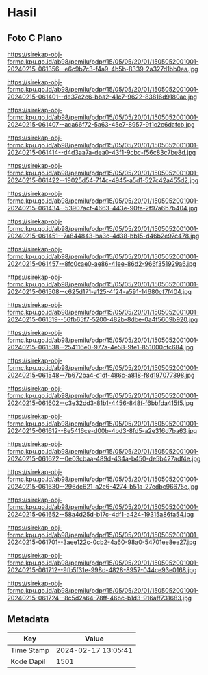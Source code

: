 # Hasil

## Foto C Plano

https://sirekap-obj-formc.kpu.go.id/ab98/pemilu/pdpr/15/05/05/20/01/1505052001001-20240215-061356--e6c9b7c3-f4a9-4b5b-8339-2a327d1bb0ea.jpg

https://sirekap-obj-formc.kpu.go.id/ab98/pemilu/pdpr/15/05/05/20/01/1505052001001-20240215-061401--de37e2c6-bba2-41c7-9622-83816d9180ae.jpg

https://sirekap-obj-formc.kpu.go.id/ab98/pemilu/pdpr/15/05/05/20/01/1505052001001-20240215-061407--aca66f72-5a63-45e7-8957-9f1c2c6dafcb.jpg

https://sirekap-obj-formc.kpu.go.id/ab98/pemilu/pdpr/15/05/05/20/01/1505052001001-20240215-061414--d4d3aa7a-dea0-43f1-9cbc-f56c83c7be8d.jpg

https://sirekap-obj-formc.kpu.go.id/ab98/pemilu/pdpr/15/05/05/20/01/1505052001001-20240215-061422--19025d54-714c-4945-a5d1-527c42a455d2.jpg

https://sirekap-obj-formc.kpu.go.id/ab98/pemilu/pdpr/15/05/05/20/01/1505052001001-20240215-061434--53907acf-4663-443e-90fa-2f97a6b7b404.jpg

https://sirekap-obj-formc.kpu.go.id/ab98/pemilu/pdpr/15/05/05/20/01/1505052001001-20240215-061451--7a844843-ba3c-4d38-bb15-d46b2e97c478.jpg

https://sirekap-obj-formc.kpu.go.id/ab98/pemilu/pdpr/15/05/05/20/01/1505052001001-20240215-061457--8fc0cae0-ae86-41ee-86d2-966f351929a6.jpg

https://sirekap-obj-formc.kpu.go.id/ab98/pemilu/pdpr/15/05/05/20/01/1505052001001-20240215-061508--c625d171-a125-4f24-a591-14680cf7f404.jpg

https://sirekap-obj-formc.kpu.go.id/ab98/pemilu/pdpr/15/05/05/20/01/1505052001001-20240215-061519--56fb65f7-5200-482b-8dbe-0a4f5609b920.jpg

https://sirekap-obj-formc.kpu.go.id/ab98/pemilu/pdpr/15/05/05/20/01/1505052001001-20240215-061538--254116e0-977a-4e58-9fe1-851000cfc684.jpg

https://sirekap-obj-formc.kpu.go.id/ab98/pemilu/pdpr/15/05/05/20/01/1505052001001-20240215-061548--7b672ba4-c1df-486c-a818-f8d197077398.jpg

https://sirekap-obj-formc.kpu.go.id/ab98/pemilu/pdpr/15/05/05/20/01/1505052001001-20240215-061602--c3e32dd3-81b1-4456-848f-f6bbfda415f5.jpg

https://sirekap-obj-formc.kpu.go.id/ab98/pemilu/pdpr/15/05/05/20/01/1505052001001-20240215-061612--8e5416ce-d00b-4bd3-8fd5-a2e316d7ba63.jpg

https://sirekap-obj-formc.kpu.go.id/ab98/pemilu/pdpr/15/05/05/20/01/1505052001001-20240215-061622--0e03cbaa-489d-434a-b450-de5b427adf4e.jpg

https://sirekap-obj-formc.kpu.go.id/ab98/pemilu/pdpr/15/05/05/20/01/1505052001001-20240215-061630--296dc621-a2e6-4274-b51a-27edbc96675e.jpg

https://sirekap-obj-formc.kpu.go.id/ab98/pemilu/pdpr/15/05/05/20/01/1505052001001-20240215-061652--58a4d25d-b17c-4df1-a424-19315a86fa54.jpg

https://sirekap-obj-formc.kpu.go.id/ab98/pemilu/pdpr/15/05/05/20/01/1505052001001-20240215-061701--3aee122c-0cb2-4a60-98a0-54701ee8ee27.jpg

https://sirekap-obj-formc.kpu.go.id/ab98/pemilu/pdpr/15/05/05/20/01/1505052001001-20240215-061712--9fb5f31e-998d-4828-8957-044ce93e0168.jpg

https://sirekap-obj-formc.kpu.go.id/ab98/pemilu/pdpr/15/05/05/20/01/1505052001001-20240215-061724--8c5d2a64-78ff-46bc-b1d3-916aff731683.jpg


## Metadata

| Key        | Value               |
| ---------- | ------------------- |
| Time Stamp | 2024-02-17 13:05:41 |
| Kode Dapil | 1501                |



